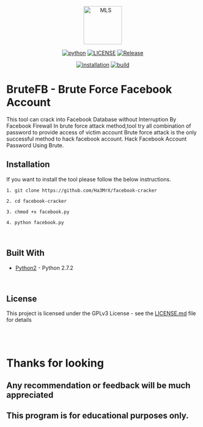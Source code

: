 <p align="center">
  <img alt="MLS" src="https://avatars2.githubusercontent.com/u/45691910?s=120&v=4" height="100" />
  <p align="center">
    <a href="https://www.python.org/"><img alt="python" src="https://img.shields.io/badge/python-2.7%2B-blue.svg"></a>
    <a href="LICENSE"><img alt="LICENSE" src="https://img.shields.io/badge/license-GPLv3-brightgreen.svg?style=flat-square"></a>
    <a href="CHANGELOG.md"><img alt="Release" src="https://img.shields.io/badge/version-1.0-red.svg"></a>

  </p>
</p>
<p align="center">
  <a href="#installation"><img alt="installation" src="https://img.shields.io/static/v1.svg?label=&message=Installation&color=blue"></a> 
  <a href="#build"><img alt="build" src="https://img.shields.io/static/v1.svg?label=&message=Build%20With&color=blue"></a> 
</p>


# BruteFB - Brute Force Facebook Account
This tool can crack into Facebook Database without Interruption By Facebook Firewall
In brute force attack method,tool try all combination of password to provide access of victim account Brute force attack is the only successful method to hack facebook account. Hack Facebook Account Password Using Brute.


## Installation
If you want to install the tool please follow the below instructions.

```
1. git clone https://github.com/Ha3MrX/facebook-cracker
```
```
2. cd facebook-cracker
```
```
3. chmod +x facebook.py
```
```
4. python facebook.py
```

<br/>
<a name="portable"></a>

## Built With

* [Python2](https://www.python.org/downloads/release/python-272/) - Python 2.7.2

<br/>
<a name="contributing"></a>


## License

This project is licensed under the GPLv3 License - see the [LICENSE.md](LICENSE.md) file for details

<br/>
<br/>

# Thanks for looking
## Any recommendation or feedback will be much appreciated
## This program is for educational purposes only.
